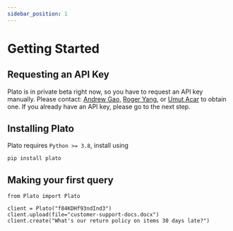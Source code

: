 ```yaml
---
sidebar_position: 1
---
```


# Getting Started

## Requesting an API Key

Plato is in private beta right now, so you have to request an API key manually. Please contact: [Andrew Gao](mailto:agao2@andrew.cmu.edu?subject=Plato%20API%20Key), [Roger Yang](mailto:hryang@andrew.cmu.edu?subject=Plato%20API%20Key), or [Umut Acar](mailto:uacar@andrew.cmu.edu?subject=Plato%20API%20Key) to obtain one. If you already have an API key, please go to the next step.

## Installing Plato

Plato requires `Python >= 3.8`, install using

```
pip install plato
```

## Making your first query

```
from Plato import Plato

client = Plato("f84KDHf93ndInd3")
client.upload(file="customer-support-docs.docx")
client.create("What's our return policy on items 30 days late?")
```

